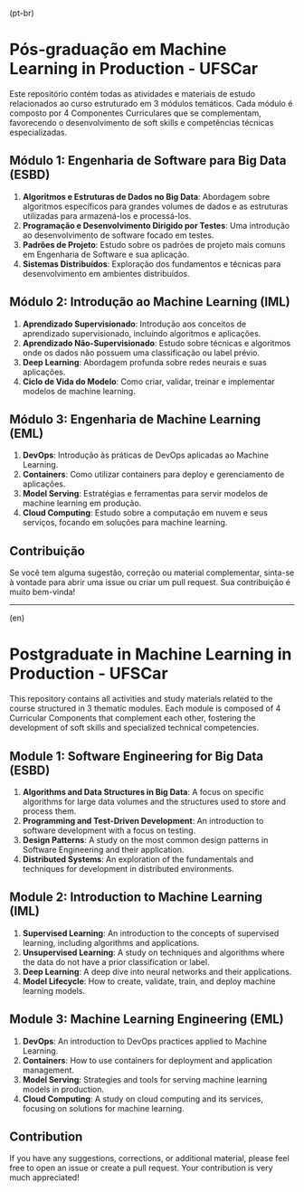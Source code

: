 (pt-br)

# Pós-graduação em Machine Learning in Production - UFSCar

Este repositório contém todas as atividades e materiais de estudo relacionados ao curso estruturado em 3 módulos temáticos. Cada módulo é composto por 4 Componentes Curriculares que se complementam, favorecendo o desenvolvimento de soft skills e competências técnicas especializadas.

## Módulo 1: Engenharia de Software para Big Data (ESBD)

1. **Algoritmos e Estruturas de Dados no Big Data**: Abordagem sobre algoritmos específicos para grandes volumes de dados e as estruturas utilizadas para armazená-los e processá-los.
2. **Programação e Desenvolvimento Dirigido por Testes**: Uma introdução ao desenvolvimento de software focado em testes.
3. **Padrões de Projeto**: Estudo sobre os padrões de projeto mais comuns em Engenharia de Software e sua aplicação.
4. **Sistemas Distribuídos**: Exploração dos fundamentos e técnicas para desenvolvimento em ambientes distribuídos.

## Módulo 2: Introdução ao Machine Learning (IML)

1. **Aprendizado Supervisionado**: Introdução aos conceitos de aprendizado supervisionado, incluindo algoritmos e aplicações.
2. **Aprendizado Não-Supervisionado**: Estudo sobre técnicas e algoritmos onde os dados não possuem uma classificação ou label prévio.
3. **Deep Learning**: Abordagem profunda sobre redes neurais e suas aplicações.
4. **Ciclo de Vida do Modelo**: Como criar, validar, treinar e implementar modelos de machine learning.

## Módulo 3: Engenharia de Machine Learning (EML)

1. **DevOps**: Introdução às práticas de DevOps aplicadas ao Machine Learning.
2. **Containers**: Como utilizar containers para deploy e gerenciamento de aplicações.
3. **Model Serving**: Estratégias e ferramentas para servir modelos de machine learning em produção.
4. **Cloud Computing**: Estudo sobre a computação em nuvem e seus serviços, focando em soluções para machine learning.

## Contribuição

Se você tem alguma sugestão, correção ou material complementar, sinta-se à vontade para abrir uma issue ou criar um pull request. Sua contribuição é muito bem-vinda!

-----------------------------------------------------------------------------------------------------------------------------------------------------------------

(en)

# Postgraduate in Machine Learning in Production - UFSCar

This repository contains all activities and study materials related to the course structured in 3 thematic modules. Each module is composed of 4 Curricular Components that complement each other, fostering the development of soft skills and specialized technical competencies.

## Module 1: Software Engineering for Big Data (ESBD)

1. **Algorithms and Data Structures in Big Data**: A focus on specific algorithms for large data volumes and the structures used to store and process them.
2. **Programming and Test-Driven Development**: An introduction to software development with a focus on testing.
3. **Design Patterns**: A study on the most common design patterns in Software Engineering and their application.
4. **Distributed Systems**: An exploration of the fundamentals and techniques for development in distributed environments.

## Module 2: Introduction to Machine Learning (IML)

1. **Supervised Learning**: An introduction to the concepts of supervised learning, including algorithms and applications.
2. **Unsupervised Learning**: A study on techniques and algorithms where the data do not have a prior classification or label.
3. **Deep Learning**: A deep dive into neural networks and their applications.
4. **Model Lifecycle**: How to create, validate, train, and deploy machine learning models.

## Module 3: Machine Learning Engineering (EML)

1. **DevOps**: An introduction to DevOps practices applied to Machine Learning.
2. **Containers**: How to use containers for deployment and application management.
3. **Model Serving**: Strategies and tools for serving machine learning models in production.
4. **Cloud Computing**: A study on cloud computing and its services, focusing on solutions for machine learning.

## Contribution

If you have any suggestions, corrections, or additional material, please feel free to open an issue or create a pull request. Your contribution is very much appreciated!

